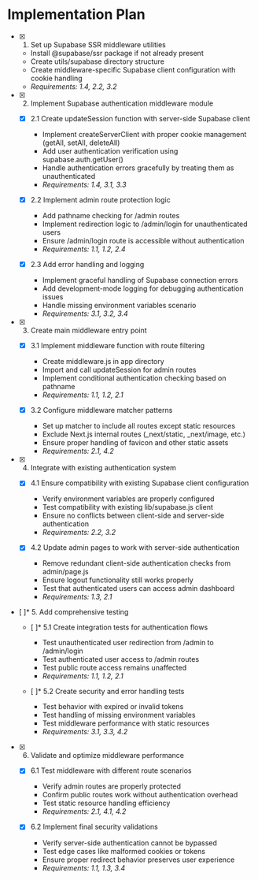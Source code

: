 # Implementation Plan

- [x] 1. Set up Supabase SSR middleware utilities

  - Install @supabase/ssr package if not already present
  - Create utils/supabase directory structure
  - Create middleware-specific Supabase client configuration with cookie handling
  - _Requirements: 1.4, 2.2, 3.2_

- [x] 2. Implement Supabase authentication middleware module

  - [x] 2.1 Create updateSession function with server-side Supabase client

    - Implement createServerClient with proper cookie management (getAll, setAll, deleteAll)
    - Add user authentication verification using supabase.auth.getUser()
    - Handle authentication errors gracefully by treating them as unauthenticated
    - _Requirements: 1.4, 3.1, 3.3_

  - [x] 2.2 Implement admin route protection logic

    - Add pathname checking for /admin routes
    - Implement redirection logic to /admin/login for unauthenticated users
    - Ensure /admin/login route is accessible without authentication
    - _Requirements: 1.1, 1.2, 2.4_

  - [x] 2.3 Add error handling and logging
    - Implement graceful handling of Supabase connection errors
    - Add development-mode logging for debugging authentication issues
    - Handle missing environment variables scenario
    - _Requirements: 3.1, 3.2, 3.4_

- [x] 3. Create main middleware entry point

  - [x] 3.1 Implement middleware function with route filtering

    - Create middleware.js in app directory
    - Import and call updateSession for admin routes
    - Implement conditional authentication checking based on pathname
    - _Requirements: 1.1, 1.2, 2.1_

  - [x] 3.2 Configure middleware matcher patterns
    - Set up matcher to include all routes except static resources
    - Exclude Next.js internal routes (\_next/static, \_next/image, etc.)
    - Ensure proper handling of favicon and other static assets
    - _Requirements: 2.1, 4.2_

- [x] 4. Integrate with existing authentication system

  - [x] 4.1 Ensure compatibility with existing Supabase client configuration

    - Verify environment variables are properly configured
    - Test compatibility with existing lib/supabase.js client
    - Ensure no conflicts between client-side and server-side authentication
    - _Requirements: 2.2, 3.2_

  - [x] 4.2 Update admin pages to work with server-side authentication
    - Remove redundant client-side authentication checks from admin/page.js
    - Ensure logout functionality still works properly
    - Test that authenticated users can access admin dashboard
    - _Requirements: 1.3, 2.1_

- [ ]\* 5. Add comprehensive testing

  - [ ]\* 5.1 Create integration tests for authentication flows

    - Test unauthenticated user redirection from /admin to /admin/login
    - Test authenticated user access to /admin routes
    - Test public route access remains unaffected
    - _Requirements: 1.1, 1.2, 2.1_

  - [ ]\* 5.2 Create security and error handling tests
    - Test behavior with expired or invalid tokens
    - Test handling of missing environment variables
    - Test middleware performance with static resources
    - _Requirements: 3.1, 3.3, 4.2_

- [x] 6. Validate and optimize middleware performance

  - [x] 6.1 Test middleware with different route scenarios

    - Verify admin routes are properly protected
    - Confirm public routes work without authentication overhead
    - Test static resource handling efficiency
    - _Requirements: 2.1, 4.1, 4.2_

  - [x] 6.2 Implement final security validations
    - Verify server-side authentication cannot be bypassed
    - Test edge cases like malformed cookies or tokens
    - Ensure proper redirect behavior preserves user experience
    - _Requirements: 1.1, 1.3, 3.4_
